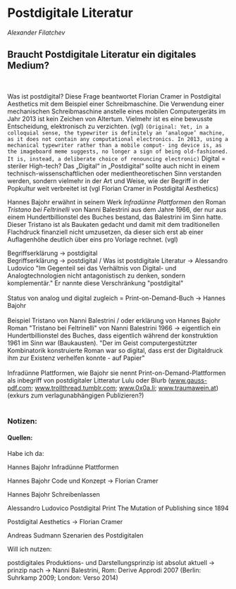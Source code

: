 
# Postdigitale Literatur
*Alexander Filatchev*

## Braucht Postdigitale Literatur ein digitales Medium?
<br>

Was ist postdigital? Diese Frage beantwortet Florian Cramer in Postdigital Aesthetics mit dem Beispiel einer Schreibmaschine. Die Verwendung einer mechanischen Schreibmaschine anstelle eines mobilen Computergeräts im Jahr 2013 ist kein Zeichen von Altertum. Vielmehr ist es eine bewusste Entscheidung, elektronisch zu verzichten. (vgl) 
`(Original: Yet, in a colloquial sense, the typewriter is definitely an ‘analogue’ machine, as it does not contain any computational electronics.
In 2013, using a mechanical typewriter rather than a mobile comput- ing device is, as the imageboard meme suggests, no longer a sign of being old-fashioned. It is, instead, a deliberate choice of renouncing electronic)`
Digital = steriler High-tech? Das „Digital“ in „Postdigital“ sollte auch nicht in einem technisch-wissenschaftlichen oder medientheoretischen Sinn verstanden werden, sondern vielmehr in der Art und Weise, wie der Begriff in der Popkultur weit verbreitet ist (vgl Florian Cramer in Postdigital Aesthetics)

Hannes Bajohr erwähnt in seinem Werk *Infradünne Plattformen* den Roman *Tristano bei Feltrinelli* von Nanni Balestrini aus dem Jahre 1966, der nur aus einem Hundertbillionstel des Buches bestand, das Balestrini im Sinn hatte. Dieser Tristano ist als Baukaten gedacht und damit mit dem traditionellen Flachdruck finanziell nicht umzusetzen, da dieser sich erst ab einer Auflagenhöhe deutlich über eins pro Vorlage rechnet. (vgl)




Begriffserklärung -> postdigital 
<br>
Begriffserklärung -> postdigital / Was ist postdigitale Literatur -> Alessandro Ludovico
"Im Gegenteil sei das Verhältnis von Digital- und Analogtechnologien nicht antagonistisch zu denken, sondern komplementär." Er nannte diese Verschränkung "postdigital"
</br></br>
Status von analog und digital zugleich = Print-on-Demand-Buch -> Hannes Bajohr
</br></br>
Beispiel Tristano von Nanni Balestrini / oder erklärung von Hannes Bajohr
Roman "Tristano bei Feltrinelli" von Nanni Balestrini 1966 -> eigentlich ein Hundertbillionstel des Buches, dass eigentlich während der konstruktion 1961 im Sinn war (Baukausten).
"Der im Geist computergestützter Kombinatorik konstruierte Roman war so digital, dass erst der Digitaldruck ihm zur Existenz verhelfen konnte - auf Papier"
</br></br>
Infradünne Plattformen, wie Bajohr sie nennt
Print-on-Demand-Plattformen als inbegriff von postdigitaler Litteratur
Lulu oder Blurb (www.gauss-pdf.com; www.trollthread.tumblr.com; www.0x0a.li; www.traumawein.at)
(exkurs zum verlagunabhängigen Publizieren?)
</br></br>







### Notizen:

#### Quellen:
Habe ich da:

Hannes Bajohr Infradünne Plattformen

Hannes Bajohr Code und Konzept -> Florian Cramer

Hannes Bajohr Schreibenlassen

Alessandro Ludovico Postdigital Print The Mutation of Publishing since 1894

Postdigital Aesthetics -> Florian Cramer

Andreas Sudmann Szenarien des Postdigitalen





Will ich nutzen:

postdigitales Produktions- und Darstellungsprinzip ist absolut aktuell 
-> prinzip nach -> Nanni Balestrini, Rom: Derive Approdi 2007 (Berlin: Suhrkamp 2009; London: Verso 2014)

